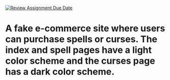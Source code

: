 [![Review Assignment Due Date](https://classroom.github.com/assets/deadline-readme-button-22041afd0340ce965d47ae6ef1cefeee28c7c493a6346c4f15d667ab976d596c.svg)](https://classroom.github.com/a/ya-FCcIB)
# A fake e-commerce site where users can purchase spells or curses. The index and spell pages have a light color scheme and the curses page has a dark color scheme. 
